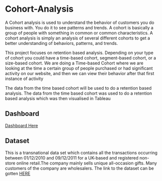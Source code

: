 # Cohort-Analysis

A Cohort analysis is used to understand the behavior of customers you do business with. You do it to see patterns and trends. A cohort is basically a group of people with something in common or common characteristics. A cohort analysis is simply an analysis of several different cohorts to get a better understanding of behaviors, patterns, and trends. 

This project focuses on retention based analysis. Depending on your type of cohort you could have a time-based cohort, segment-based cohort, or a size-based cohort. We are doing a Time-based Cohort where we are looking at the time a certain group of people purchased or had significant activity on our website, and then we can view their behavior after that first instance of activity


The data from the time based cohort will be used to do a retention based analysis. The data from the time based cohort was used to do a retention based analysis which was then visualised in Tableau

## Dashboard
[Dashboard Here](https://public.tableau.com/app/profile/agbons.ekata.inuaghata/viz/CohortRetentionDashboard_16778606125740/CohortRetentionDashboard)


## Dataset

This is a transnational data set which contains all the transactions occurring between 01/12/2010 and 09/12/2011 for a UK-based and registered non-store online retail.The company mainly sells unique all-occasion gifts. Many customers of the company are wholesalers. The link to the dataset can be gotten [HERE](https://archive.ics.uci.edu/ml/datasets/Online+Retail)

